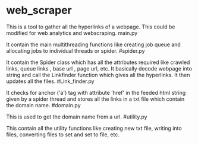 # web_scraper
This is a tool to gather all the hyperlinks of a webpage. This could be modified for web analytics and webscraping.
main.py

It contain the main multithreading functions like creating job queue and allocating jobs to individual threads or spider.
#spider.py

It contain the Spider class which has all the attributes required like crawled links, queue links , base url , page url, etc. It basically decode webpage into string and call the Linkfinder function which gives all the hyperlinks. It then updates all the files.
#Link_finder.py

It checks for anchor ('a') tag with attribute 'href' in the feeded html string given by a spider thread and stores all the links in a txt file which contain the domain name.
#domain.py

This is used to get the domain name from a url.
#utility.py

This contain all the utility functions like creating new txt file, writing into files, converting files to set and set to file, etc.
